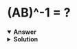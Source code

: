 # (AB)^-1 = ? 

<details open>
<summary><b>Answer</b></summary>
</details>

<details>
<summary><b>Solution</b></summary>

</details>
